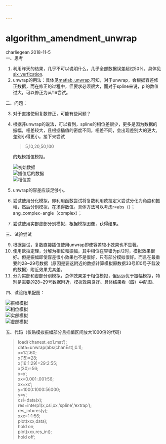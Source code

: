 ```yaml
---


---
```


<h1 id="algorithm_amendment_unwrap">algorithm_amendment_unwrap</h1>
<p>charliegean 2018-11-5<br>
一、思考</p>
<ol>
<li>利用昨天的结果，几乎不可以说明什么，几乎全部数据误差超过50%。具体见<a href="https://github.com/Charliegean/laboratory/blob/master/six_verification.md">six_verfication</a>.</li>
<li>unwrap的用法：具体见<a href="https://ww2.mathworks.cn/help/matlab/ref/unwrap.html?lang=en">matlab_unwrap</a>.可知，对于unwrap，会根据容差修正数据，而在修正的过程中，但要求必须很大，而对于spline来说，pi的数值过大，可以修正为pi/16尝试。</li>
</ol>
<p>二、问题：</p>
<ol start="3">
<li>
<p>对于直接使用复数修正，可能有些问题？</p>
</li>
<li>
<p>根据非unwrap的说法，可以看到，spline的相位差很少，更多是因为数据的振幅，相差较大，且根据插值的密度不同，相差不同，会出现差别大的更大，差别小得更小。接下来尝试</p>
<blockquote>
<p>5,10,20,50,100</p>
</blockquote>
<p>的规模插值模拟。</p>
<p><img src="https://github.com/Charliegean/laboratory/blob/master/picture/ang_data_1.jpg%22%E5%88%9D%E5%A7%8B%E6%95%B0%E6%8D%AE%22" alt="初始数据"><br>
<img src="https://github.com/Charliegean/laboratory/blob/master/picture/ang_res.jpg%22%E6%8F%92%E5%80%BC%E5%90%8E%E7%9A%84%E6%95%B0%E6%8D%AE%22" alt="插值后的数据"><br>
<img src="https://github.com/Charliegean/laboratory/blob/master/picture/ang_chan_unwrap.jpg%22%E7%9B%B8%E4%BD%8D%E5%B7%AE%22" alt="相位差"></p>
</li>
<li>
<p>unwrap的容差应该足够小。</p>
</li>
<li>
<p>尝试使用分化模拟，即利用函数尝试将复数利用欧拉定义尝试分化为角度和振幅，然后分别模拟，在求得数值。具体方法可以考虑r=abs（）；ang_complex=angle（complex）；</p>
</li>
<li>
<p>尝试使用实部虚部分别模拟，根据模拟图像，获得结果。</p>
</li>
</ol>
<p>三、试验尝试</p>
<ol start="9">
<li>根据尝试，复数直接插值使用unwrap即使容差较小效果也不显著。</li>
<li>使用欧拉定理，分解为相位和振幅，其中相位在容错为pi/2时，模拟效果很好。但是振幅即使容差很小效果也不是很好，只有部分模拟很好。而且在最重要的28~29号数据（原因是要这附近的数据计算模拟原数据33号即0号子载波的数据）附近效果尤其差。</li>
<li>分为实部和虚部分别模拟，总体效果差于相位模拟，但远远优于振幅模拟，特别是需要的28~29号数据附近，模拟效果良好。具体结果看（四）中配图。</li>
</ol>
<p>四、试验结果配图：</p>
<p><img src=",%22%E6%8C%AF%E5%B9%85%E6%A8%A1%E6%8B%9F%22" alt="振幅模拟">	<br>
<img src=",%22%E7%9B%B8%E4%BD%8D%E6%A8%A1%E6%8B%9F%22" alt="相位模拟"><br>
<img src=",%22%E5%AE%9E%E9%83%A8%E6%A8%A1%E6%8B%9F%22" alt="实部模拟"><br>
<img src=",%22%E8%99%9A%E9%83%A8%E6%A8%A1%E6%8B%9F%22" alt="虚部模拟"></p>
<p>五、代码（仅贴模拟振幅部分且插值区间放大1000倍的代码）</p>
<blockquote>
<p>load(‘chanest_ex1.mat’);<br>
data=unwrap(abs(chanEst),0.1);<br>
x=1:2:60;<br>
x(15)=28;<br>
x(16:1:29)=29:2:55;<br>
x(30)=56;<br>
x=x’;<br>
xx=0.001:.001:56;<br>
xx=xx’;<br>
y=1000:1000:56000;<br>
y=y’;<br>
csi=data(x);<br>
res=interp1(x,csi,xx,‘spline’,‘extrap’);<br>
res_int=res(y);<br>
xxx=1:1:56;<br>
plot(xxx,data);<br>
hold on;<br>
plot(xxx,res_int);<br>
hold off;</p>
</blockquote>

